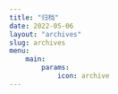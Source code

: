 ```yaml
---
title: "归档"
date: 2022-05-06
layout: "archives"
slug: archives
menu:
    main:
        params:
            icon: archive
---
```

